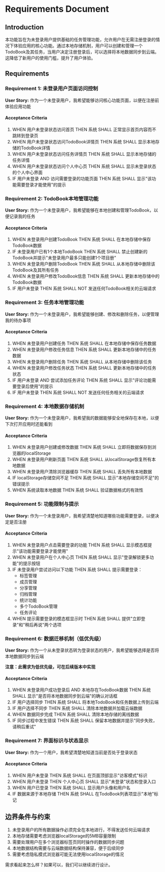 # Requirements Document

## Introduction

本功能旨在为未登录用户提供基础的任务管理功能，允许用户在无需注册登录的情况下体验应用的核心功能。通过本地存储机制，用户可以创建和管理一个TodoBook及其任务，当用户决定注册登录后，可以选择将本地数据同步到云端。这降低了新用户的使用门槛，提升了用户体验。

## Requirements

### Requirement 1: 未登录用户页面访问控制

**User Story:** 作为一个未登录用户，我希望能够访问核心功能页面，以便在注册前体验应用功能

#### Acceptance Criteria

1. WHEN 用户未登录状态访问首页 THEN 系统 SHALL 正常显示首页内容而不跳转到登录页
2. WHEN 用户未登录状态访问TodoBook详情页 THEN 系统 SHALL 显示本地存储的TodoBook详情
3. WHEN 用户未登录状态访问任务详情页 THEN 系统 SHALL 显示本地存储的任务详情
4. WHEN 用户未登录状态访问个人中心页 THEN 系统 SHALL 显示未登录状态的个人中心界面
5. IF 用户未登录 AND 访问需要登录的功能页面 THEN 系统 SHALL 显示"该功能需要登录才能使用"的提示

### Requirement 2: TodoBook本地管理功能

**User Story:** 作为一个未登录用户，我希望能够在本地创建和管理TodoBook，以便记录我的任务

#### Acceptance Criteria

1. WHEN 未登录用户创建TodoBook THEN 系统 SHALL 在本地存储中保存TodoBook数据
2. IF 未登录用户已有1个本地TodoBook THEN 系统 SHALL 禁止创建新的TodoBook并提示"未登录用户最多只能创建1个项目册"
3. WHEN 未登录用户删除TodoBook THEN 系统 SHALL 从本地存储中删除该TodoBook及其所有任务
4. WHEN 未登录用户修改TodoBook信息 THEN 系统 SHALL 更新本地存储中的TodoBook数据
5. IF 用户未登录 THEN 系统 SHALL NOT 发送任何TodoBook相关的云端请求

### Requirement 3: 任务本地管理功能

**User Story:** 作为一个未登录用户，我希望能够创建、修改和删除任务，以便管理我的待办事项

#### Acceptance Criteria

1. WHEN 未登录用户创建任务 THEN 系统 SHALL 在本地存储中保存任务数据
2. WHEN 未登录用户修改任务信息 THEN 系统 SHALL 更新本地存储中的任务数据
3. WHEN 未登录用户删除任务 THEN 系统 SHALL 从本地存储中删除该任务
4. WHEN 未登录用户修改任务状态 THEN 系统 SHALL 更新本地存储中的任务状态
5. IF 用户未登录 AND 尝试添加任务评论 THEN 系统 SHALL 显示"评论功能需要登录后使用"的提示
6. IF 用户未登录 THEN 系统 SHALL NOT 发送任何任务相关的云端请求

### Requirement 4: 本地数据存储机制

**User Story:** 作为一个未登录用户，我希望我的数据能够安全地保存在本地，以便下次打开应用时还能看到

#### Acceptance Criteria

1. WHEN 未登录用户创建或修改数据 THEN 系统 SHALL 立即将数据保存到浏览器的localStorage
2. WHEN 未登录用户刷新页面 THEN 系统 SHALL 从localStorage恢复所有本地数据
3. WHEN 未登录用户清除浏览器缓存 THEN 系统 SHALL 丢失所有本地数据
4. IF localStorage存储空间不足 THEN 系统 SHALL 显示"本地存储空间不足"的错误提示
5. WHEN 系统读取本地数据 THEN 系统 SHALL 验证数据格式的有效性

### Requirement 5: 功能限制与提示

**User Story:** 作为一个未登录用户，我希望清楚地知道哪些功能需要登录，以便决定是否注册

#### Acceptance Criteria

1. WHEN 未登录用户点击需要登录的功能 THEN 系统 SHALL 显示模态框提示"该功能需要登录才能使用"
2. WHEN 未登录用户在个人中心页 THEN 系统 SHALL 显示"登录解锁更多功能"的提示按钮
3. IF 未登录用户尝试访问以下功能 THEN 系统 SHALL 提示需要登录：
   - 标签管理
   - 成员管理
   - 分享管理
   - 归档管理
   - 统计功能
   - 多个TodoBook管理
   - 任务评论
4. WHEN 提示需要登录的模态框显示时 THEN 系统 SHALL 提供"立即登录"和"稍后再说"两个选项

### Requirement 6: 数据迁移机制（低优先级）

**User Story:** 作为一个从未登录状态转为登录状态的用户，我希望能够选择是否将本地数据同步到云端

**注意：此需求为低优先级，可在后续版本中实现**

#### Acceptance Criteria

1. WHEN 未登录用户成功登录后 AND 本地存在TodoBook数据 THEN 系统 SHALL 显示"是否将本地数据同步到云端"的确认对话框
2. IF 用户选择同步 THEN 系统 SHALL 将本地TodoBook和任务数据上传到云端
3. IF 用户选择不同步 THEN 系统 SHALL 清除本地数据并加载云端数据
4. WHEN 数据同步完成 THEN 系统 SHALL 清除本地存储的离线数据
5. IF 同步过程中发生错误 THEN 系统 SHALL 保留本地数据并提示"同步失败，请稍后重试"

### Requirement 7: 界面标识与状态显示

**User Story:** 作为一个用户，我希望清楚地知道当前是否处于登录状态

#### Acceptance Criteria

1. WHEN 用户未登录 THEN 系统 SHALL 在页面顶部显示"访客模式"标识
2. WHEN 用户未登录 THEN 个人中心页 SHALL 显示"未登录"状态和登录入口
3. WHEN 用户已登录 THEN 系统 SHALL 显示用户头像和用户名
4. IF 数据来源于本地存储 THEN 系统 SHALL 在TodoBook列表项显示"本地"标记

## 边界条件与约束

1. 未登录用户的所有数据操作必须完全在本地进行，不得发送任何云端请求
2. 本地存储需要考虑浏览器localStorage的5MB容量限制
3. 需要处理用户在多个浏览器标签页同时操作的数据同步问题
4. 本地数据结构需要与云端数据结构保持兼容，便于后续同步
5. 需要考虑隐私模式浏览器可能无法使用localStorage的情况

需求看起来怎么样？如果可以，我们可以继续进行设计。